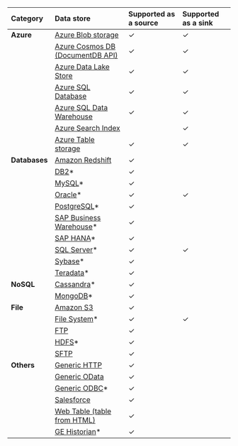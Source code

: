| Category | Data store | Supported as a source | Supported as a sink |
|:--- |:--- |:--- |:--- |
| **Azure** |[Azure Blob storage](../articles/data-factory/connector-azure-blob-storage.md) |✓ |✓ |
| &nbsp; |[Azure Cosmos DB (DocumentDB API)](../articles/data-factory/connector-azure-cosmos-db.md) |✓ |✓ |
| &nbsp; |[Azure Data Lake Store](../articles/data-factory/connector-azure-data-lake-store.md) |✓ |✓ |
| &nbsp; |[Azure SQL Database](../articles/data-factory/connector-azure-sql-database.md) |✓ |✓ |
| &nbsp; |[Azure SQL Data Warehouse](../articles/data-factory/connector-azure-sql-data-warehouse.md) |✓ |✓ |
| &nbsp; |[Azure Search Index](../articles/data-factory/connector-azure-search.md) | |✓ |
| &nbsp; |[Azure Table storage](../articles/data-factory/connector-azure-table-storage.md) |✓ |✓ |
| **Databases** |[Amazon Redshift](../articles/data-factory/connector-amazon-redshift.md) |✓ | |
| &nbsp; |[DB2](../articles/data-factory/connector-db2.md)* |✓ | |
| &nbsp; |[MySQL](../articles/data-factory/connector-mysql.md)* |✓ | |
| &nbsp; |[Oracle](../articles/data-factory/connector-oracle.md)* |✓ |✓ |
| &nbsp; |[PostgreSQL](../articles/data-factory/connector-postgresql.md)* |✓ | |
| &nbsp; |[SAP Business Warehouse](../articles/data-factory/connector-sap-business-warehouse.md)* |✓ | |
| &nbsp; |[SAP HANA](../articles/data-factory/connector-sap-hana.md)* |✓ | |
| &nbsp; |[SQL Server](../articles/data-factory/connector-sql-server.md)* |✓ |✓ |
| &nbsp; |[Sybase](../articles/data-factory/connector-sybase.md)* |✓ | |
| &nbsp; |[Teradata](../articles/data-factory/connector-teradata.md)* |✓ | |
| **NoSQL** |[Cassandra](../articles/data-factory/connector-cassandra.md)* |✓ | |
| &nbsp; |[MongoDB](../articles/data-factory/connector-mongodb.md)* |✓ | |
| **File** |[Amazon S3](../articles/data-factory/connector-amazon-simple-storage-service.md) |✓ | |
| &nbsp; |[File System](../articles/data-factory/connector-file-system.md)* |✓ |✓ |
| &nbsp; |[FTP](../articles/data-factory/connector-ftp.md) |✓ | |
| &nbsp; |[HDFS](../articles/data-factory/connector-hdfs.md)* |✓ | |
| &nbsp; |[SFTP](../articles/data-factory/connector-sftp.md) |✓ | |
| **Others** |[Generic HTTP](../articles/data-factory/connector-http.md) |✓ | |
| &nbsp; |[Generic OData](../articles/data-factory/connector-odata.md) |✓ | |
| &nbsp; |[Generic ODBC](../articles/data-factory/connector-odbc.md)* |✓ | |
| &nbsp; |[Salesforce](../articles/data-factory/connector-salesforce.md) |✓ | |
| &nbsp; |[Web Table (table from HTML)](../articles/data-factory/connector-web-table.md) |✓ | |
| &nbsp; |[GE Historian](../articles/data-factory/connector-odbc.md)* |✓ | | |


